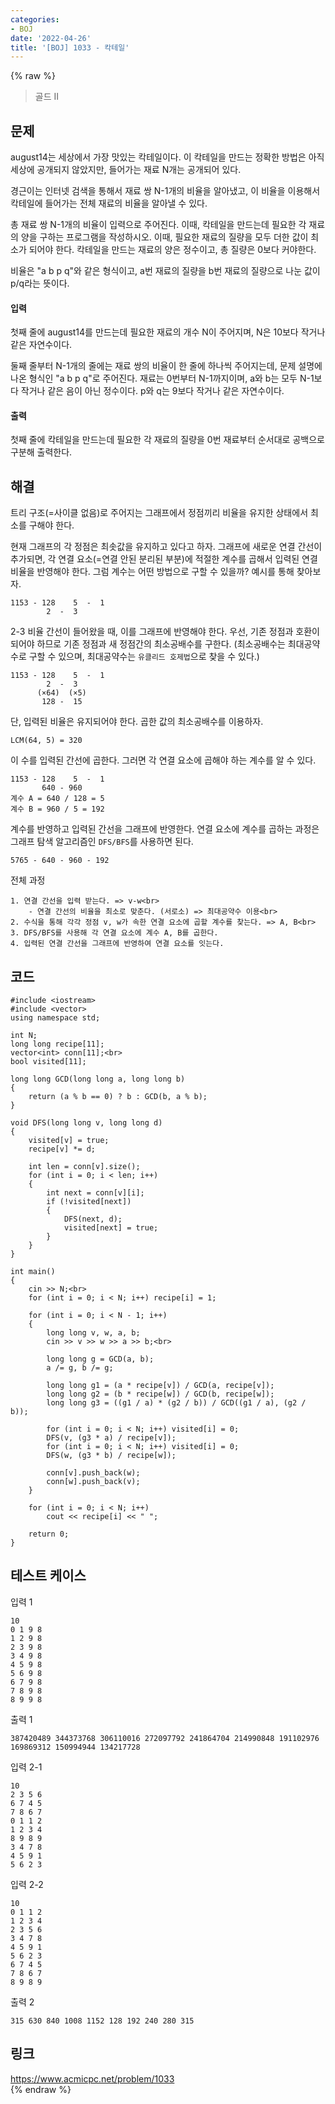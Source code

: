 ```yaml
---
categories:
- BOJ
date: '2022-04-26'
title: '[BOJ] 1033 - 칵테일'
---
```


{% raw %}
> 골드 II<br>

## 문제
august14는 세상에서 가장 맛있는 칵테일이다. 이 칵테일을 만드는 정확한 방법은 아직 세상에 공개되지 않았지만, 들어가는 재료 N개는 공개되어 있다.

경근이는 인터넷 검색을 통해서 재료 쌍 N-1개의 비율을 알아냈고, 이 비율을 이용해서 칵테일에 들어가는 전체 재료의 비율을 알아낼 수 있다.

총 재료 쌍 N-1개의 비율이 입력으로 주어진다. 이때, 칵테일을 만드는데 필요한 각 재료의 양을 구하는 프로그램을 작성하시오. 이때, 필요한 재료의 질량을 모두 더한 값이 최소가 되어야 한다. 칵테일을 만드는 재료의 양은 정수이고, 총 질량은 0보다 커야한다.

비율은 "a b p q"와 같은 형식이고, a번 재료의 질량을 b번 재료의 질량으로 나눈 값이 p/q라는 뜻이다.

#### 입력
첫째 줄에 august14를 만드는데 필요한 재료의 개수 N이 주어지며, N은 10보다 작거나 같은 자연수이다.

둘째 줄부터 N-1개의 줄에는 재료 쌍의 비율이 한 줄에 하나씩 주어지는데, 문제 설명에 나온 형식인 "a b p q"로 주어진다. 재료는 0번부터 N-1까지이며, a와 b는 모두 N-1보다 작거나 같은 음이 아닌 정수이다. p와 q는 9보다 작거나 같은 자연수이다.

#### 출력
첫째 줄에 칵테일을 만드는데 필요한 각 재료의 질량을 0번 재료부터 순서대로 공백으로 구분해 출력한다.

##  해결
트리 구조(=사이클 없음)로 주어지는 그래프에서 정점끼리 비율을 유지한 상태에서 최소를 구해야 한다.

현재 그래프의 각 정점은 최솟값을 유지하고 있다고 하자. 그래프에 새로운 연결 간선이 추가되면, 각 연결 요소(=연결 안된 분리된 부분)에 적절한 계수를 곱해서 입력된 연결 비율을 반영해야 한다. 그럼 계수는 어떤 방법으로 구할 수 있을까? 예시를 통해 찾아보자.
```
1153 - 128    5  -  1
        2  -  3
```
2-3 비율 간선이 들어왔을 때, 이를 그래프에 반영해야 한다. 우선, 기존 정점과 호환이 되어야 하므로 기존 정점과 새 정점간의 최소공배수를 구한다. (최소공배수는 최대공약수로 구할 수 있으며, 최대공약수는 `유클리드 호제법`으로 찾을 수 있다.)
```
1153 - 128    5  -  1
        2  -  3
      (×64)  (×5)
       128 -  15
```
단, 입력된 비율은 유지되어야 한다. 곱한 값의 최소공배수를 이용하자.
```
LCM(64, 5) = 320
```
이 수를 입력된 간선에 곱한다. 그러면 각 연결 요소에 곱해야 하는 계수를 알 수 있다.
```
1153 - 128    5  -  1
       640 - 960
계수 A = 640 / 128 = 5
계수 B = 960 / 5 = 192
```
계수를 반영하고 입력된 간선을 그래프에 반영한다. 연결 요소에 계수를 곱하는 과정은 그래프 탐색 알고리즘인 `DFS/BFS`를 사용하면 된다.
```
5765 - 640 - 960 - 192
```

전체 과정
```
1. 연결 간선을 입력 받는다. => v-w<br>
	- 연결 간선의 비율을 최소로 맞춘다. (서로소) => 최대공약수 이용<br>
2. 수식을 통해 각각 정점 v, w가 속한 연결 요소에 곱할 계수를 찾는다. => A, B<br>
3. DFS/BFS를 사용해 각 연결 요소에 계수 A, B를 곱한다.
4. 입력된 연결 간선을 그래프에 반영하여 연결 요소를 잇는다.
```

## 코드
```
#include <iostream>
#include <vector>
using namespace std;

int N;
long long recipe[11];
vector<int> conn[11];<br>
bool visited[11];

long long GCD(long long a, long long b)
{
	return (a % b == 0) ? b : GCD(b, a % b);
}

void DFS(long long v, long long d)
{
	visited[v] = true;
	recipe[v] *= d;

	int len = conn[v].size();
	for (int i = 0; i < len; i++)
	{
		int next = conn[v][i];
		if (!visited[next])
		{
			DFS(next, d);
			visited[next] = true;
		}
	}
}

int main()
{
	cin >> N;<br>
	for (int i = 0; i < N; i++) recipe[i] = 1;

	for (int i = 0; i < N - 1; i++)
	{
		long long v, w, a, b;
		cin >> v >> w >> a >> b;<br>

		long long g = GCD(a, b);
		a /= g, b /= g;

		long long g1 = (a * recipe[v]) / GCD(a, recipe[v]);
		long long g2 = (b * recipe[w]) / GCD(b, recipe[w]);
		long long g3 = ((g1 / a) * (g2 / b)) / GCD((g1 / a), (g2 / b));

		for (int i = 0; i < N; i++) visited[i] = 0;
		DFS(v, (g3 * a) / recipe[v]);
		for (int i = 0; i < N; i++) visited[i] = 0;
		DFS(w, (g3 * b) / recipe[w]);

		conn[v].push_back(w);
		conn[w].push_back(v);
	}
	
	for (int i = 0; i < N; i++)
		cout << recipe[i] << " ";

	return 0;
}
```

## 테스트 케이스
입력 1
```
10 
0 1 9 8 
1 2 9 8 
2 3 9 8 
3 4 9 8 
4 5 9 8 
5 6 9 8 
6 7 9 8 
7 8 9 8 
8 9 9 8 
```

출력 1
```
387420489 344373768 306110016 272097792 241864704 214990848 191102976 169869312 150994944 134217728
```

입력 2-1
```
10 
2 3 5 6 
6 7 4 5 
7 8 6 7 
0 1 1 2 
1 2 3 4 
8 9 8 9 
3 4 7 8 
4 5 9 1 
5 6 2 3 
```

입력 2-2
```
10 
0 1 1 2 
1 2 3 4 
2 3 5 6 
3 4 7 8 
4 5 9 1 
5 6 2 3 
6 7 4 5 
7 8 6 7 
8 9 8 9 
```

출력 2
```
315 630 840 1008 1152 128 192 240 280 315
```

## 링크
https://www.acmicpc.net/problem/1033<br>
{% endraw %}